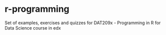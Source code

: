 # r-programming
Set of examples, exercises and quizzes for DAT209x - Programming in R for Data Science course in edx
